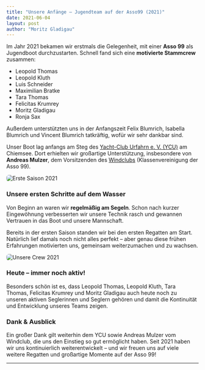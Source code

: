 ```yaml
---
title: "Unsere Anfänge – Jugendteam auf der Asso99 (2021)"
date: 2021-06-04
layout: post
author: "Moritz Gladigau"
---
```


Im Jahr 2021 bekamen wir erstmals die Gelegenheit, mit einer **Asso 99** als Jugendboot durchzustarten. Schnell fand sich eine **motivierte Stammcrew** zusammen:

- Leopold Thomas
- Leopold Kluth
- Luis Schneider
- Maximilian Bratke
- Tara Thomas
- Felicitas Krumrey
- Moritz Gladigau
- Ronja Sax

Außerdem unterstützten uns in der Anfangszeit Felix Blumrich, Isabella Blumrich und Vincent Blumrich tatkräftig, wofür wir sehr dankbar sind.

Unser Boot lag anfangs am Steg des [Yacht-Club Urfahrn e. V. (YCU)](https://www.ycu.de/) am Chiemsee. Dort erhielten wir großartige Unterstützung, insbesondere von **Andreas Mulzer**, dem Vorsitzenden des [Windclubs](https://www.asso99.de) (Klassenvereinigung der Asso 99).

<img src="{{ '/assets/images/asso99-erste-saison-2021.jpg' | relative_url }}" alt="Erste Saison 2021" style="max-width:100%; border-radius:6px;" />

### Unsere ersten Schritte auf dem Wasser

Von Beginn an waren wir **regelmäßig am Segeln**. Schon nach kurzer Eingewöhnung verbesserten wir unsere Technik rasch und gewannen Vertrauen in das Boot und unsere Mannschaft.

Bereits in der ersten Saison standen wir bei den ersten Regatten am Start. Natürlich lief damals noch nicht alles perfekt – aber genau diese frühen Erfahrungen motivierten uns, gemeinsam weiterzumachen und zu wachsen.

<img src="{{ '/assets/images/asso99-crew-2021.jpg' | relative_url }}" alt="Unsere Crew 2021" style="max-width:100%; border-radius:6px;" />

### Heute – immer noch aktiv!

Besonders schön ist es, dass Leopold Thomas, Leopold Kluth, Tara Thomas, Felicitas Krumrey und Moritz Gladigau auch heute noch zu unseren aktiven Seglerinnen und Seglern gehören und damit die Kontinuität und Entwicklung unseres Teams zeigen.

### Dank & Ausblick

Ein großer Dank gilt weiterhin dem YCU sowie Andreas Mulzer vom Windclub, die uns den Einstieg so gut ermöglicht haben. Seit 2021 haben wir uns kontinuierlich weiterentwickelt – und wir freuen uns auf viele weitere Regatten und großartige Momente auf der Asso 99!

---

